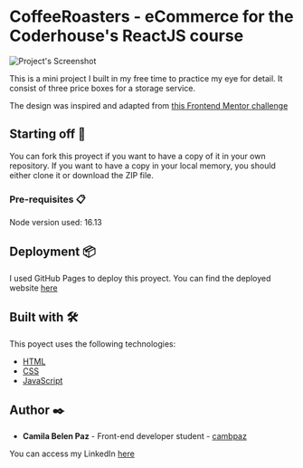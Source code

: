 # CoffeeRoasters - eCommerce for the Coderhouse's ReactJS course

![Project's Screenshot](https://res.cloudinary.com/db8t2tgov/image/upload/v1656443550/capturaProyecto_bwfrlg.png)

This is a mini project I built in my free time to practice my eye for detail. It consist of three price boxes for a storage service.

The design was inspired and adapted from [this Frontend Mentor challenge](https://www.frontendmentor.io/challenges/pricing-component-with-toggle-8vPwRMIC)

## Starting off 🚀

You can fork this proyect if you want to have a copy of it in your own repository. If you want to have a copy in your local memory, you should either clone it or download the ZIP file.
### Pre-requisites 📋

Node version used: 16.13

## Deployment 📦

I used GitHub Pages to deploy this proyect.
You can find the deployed website [here](https://cambpaz.github.io/pricing-component/)

## Built with 🛠️

This poyect uses the following technologies:

* [HTML](https://developer.mozilla.org/es/docs/Web/HTML) 
* [CSS  ](https://developer.mozilla.org/es/docs/Web/CSS) 
* [JavaScript](https://www.javascript.com/) 

## Author ✒️

* **Camila Belen Paz** - Front-end developer student - [cambpaz](https://github.com/cambpaz)

You can access my LinkedIn [here](https://www.linkedin.com/in/camilapaz-frontend/)


